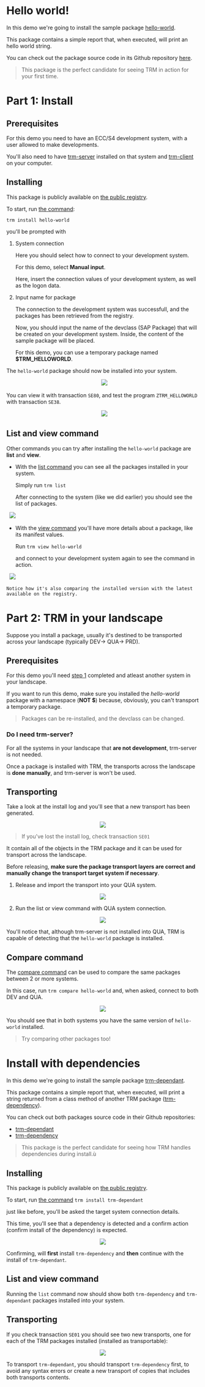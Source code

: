 # Hello world!

In this demo we're going to install the sample package [hello-world](https://www.trmregistry.com/#/package/hello-world).

This package contains a simple report that, when executed, will print an hello world string.

You can check out the package source code in its Github repository [here](https://github.com/RegestaItalia/trm-hello-world).

> This package is the perfect candidate for seeing TRM in action for your first time.

# Part 1: Install

## Prerequisites

For this demo you need to have an ECC/S4 development system, with a user allowed to make developments.

You'll also need to have [trm-server](https://docs.trmregistry.com/#/server/README) installed on that system and [trm-client](https://docs.trmregistry.com/#/client/README) on your computer.

## Installing

This package is publicly available on [the public registry](https://trmregistry.com/#/package/hello-world).

To start, run [the command](/client/docs/commands.md#install-package-on-a-system):

`trm install hello-world`

you'll be prompted with

1. System connection

    Here you should select how to connect to your development system.

    For this demo, select **Manual input**.

    Here, insert the connection values of your development system, as well as the logon data.

2. Input name for package

    The connection to the development system was successfull, and the packages has been retrieved from the registry.

    Now, you should input the name of the devclass (SAP Package) that will be created on your development system. Inside, the content of the sample package will be placed.

    For this demo, you can use a temporary package named **$TRM_HELLOWORLD**.

The `hello-world` package should now be installed into your system.

<p align="center">
  <img src="https://docs.trmregistry.com/_media/sample_install.png" />
</p>

You can view it with transaction `SE80`, and test the program `ZTRM_HELLOWORLD` with transaction `SE38`.

<p align="center">
  <img src="https://docs.trmregistry.com/_media/sample_install_se80.png" />
</p>

## List and view command

Other commands you can try after installing the `hello-world` package are **list** and **view**.

- With the [list command](https://docs.trmregistry.com/#/client/commands?id=list-packages-in-a-system) you can see all the packages installed in your system.

    Simply run `trm list`

    After connecting to the system (like we did earlier) you should see the list of packages.

    <p align="center">
        <img src="https://docs.trmregistry.com/_media/sample_list.png" />
    </p>

- With the [view command](https://docs.trmregistry.com/#/client/commands?id=view-package-on-a-system) you'll have more details about a package, like its manifest values.

    Run `trm view hello-world`

    and connect to your development system again to see the command in action.

    <p align="center">
        <img src="https://docs.trmregistry.com/_media/sample_view.png" />
    </p>

    Notice how it's also comparing the installed version with the latest available on the registry.

# Part 2: TRM in your landscape

Suppose you install a package, usually it's destined to be transported across your landscape (typically DEV-> QUA-> PRD).

## Prerequisites

For this demo you'll need [step 1](#part-1-install) completed and atleast another system in your landscape.

If you want to run this demo, make sure you installed the *hello-world* package with a namespace (**NOT $**) because, obviously, you can't transport a temporary package.

> Packages can be re-installed, and the devclass can be changed.

### Do I need trm-server?

For all the systems in your landscape that **are not development**, trm-server is not needed.

Once a package is installed with TRM, the transports across the landscape is **done manually**, and trm-server is won't be used.

## Transporting

Take a look at the install log and you'll see that a new transport has been generated.

<p align="center">
    <img src="https://docs.trmregistry.com/_media/sample_reinstall.png" />
</p>

> If you've lost the install log, check transaction `SE01`

It contain all of the objects in the TRM package and it can be used for transport across the landscape.

Before releasing, **make sure the package transport layers are correct and manually change the transport target system if necessary**.

1. Release and import the transport into your QUA system.

<p align="center">
    <img src="https://docs.trmregistry.com/_media/sample_transport.png" />
</p>

2. Run the list or view command with QUA system connection.

<p align="center">
    <img src="https://docs.trmregistry.com/_media/sample_view_after_transport.png" />
</p>

You'll notice that, although trm-server is not installed into QUA, TRM is capable of detecting that the `hello-world` package is installed.

## Compare command

The [compare command](https://docs.trmregistry.com/#/client/commands?id=compare-package-between-multiple-systems) can be used to compare the same packages between 2 or more systems.

In this case, run `trm compare hello-world` and, when asked, connect to both DEV and QUA.

<p align="center">
    <img src="https://docs.trmregistry.com/_media/sample_compare.png" />
</p>

You should see that in both systems you have the same version of `hello-world` installed.

> Try comparing other packages too!

# Install with dependencies

In this demo we're going to install the sample package [trm-dependant](https://www.trmregistry.com/#/package/trm-dependant).

This package contains a simple report that, when executed, will print a string returned from a class method of another TRM package ([trm-dependency](https://www.trmregistry.com/#/package/trm-dependency)).

You can check out both packages source code in their Github repositories:
- [trm-dependant](https://github.com/RegestaItalia/trm-dependant)
- [trm-dependency](https://github.com/RegestaItalia/trm-dependency)

> This package is the perfect candidate for seeing how TRM handles dependencies during install.ù

## Installing

This package is publicly available on [the public registry](https://trmregistry.com/#/package/trm-dependant).

To start, run [the command](https://docs.trmregistry.com/#/client/commands?id=install-package-on-a-system)
`
trm install trm-dependant
`

just like before, you'll be asked the target system connection details.

This time, you'll see that a dependency is detected and a confirm action (confirm install of the dependency) is expected.

<p align="center">
    <img src="https://docs.trmregistry.com/_media/sample_dependency_install.png" />
</p>

Confirming, will **first** install `trm-dependency` and **then** continue with the install of `trm-dependant`.

## List and view command

Running the `list` command now should show both `trm-dependency` and `trm-dependant` packages installed into your system.

## Transporting

If you check transaction `SE01` you should see two new transports, one for each of the TRM packages installed (installed as transportable):

<p align="center">
    <img src="https://docs.trmregistry.com/_media/sample_dependency_se01.png" />
</p>

To transport `trm-dependant`, you should transport `trm-dependency` first, to avoid any syntax errors or create a new transport of copies that includes both transports contents.